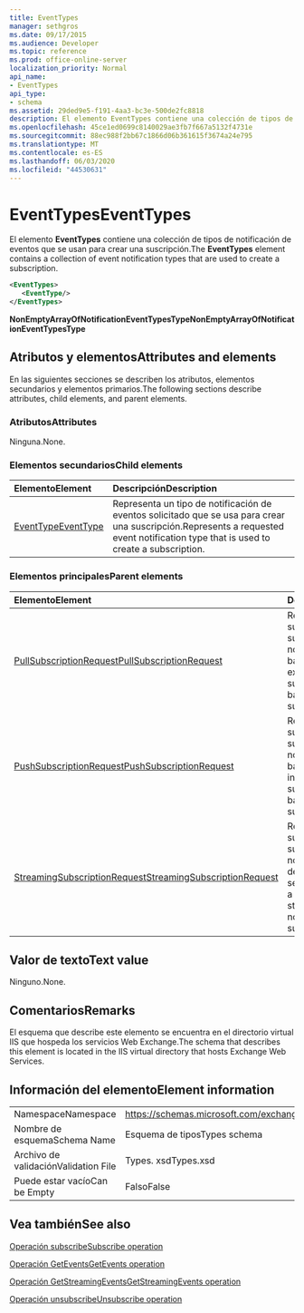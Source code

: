 ```yaml
---
title: EventTypes
manager: sethgros
ms.date: 09/17/2015
ms.audience: Developer
ms.topic: reference
ms.prod: office-online-server
localization_priority: Normal
api_name:
- EventTypes
api_type:
- schema
ms.assetid: 29ded9e5-f191-4aa3-bc3e-500de2fc8818
description: El elemento EventTypes contiene una colección de tipos de notificación de eventos que se usan para crear una suscripción.
ms.openlocfilehash: 45ce1ed0699c8140029ae3fb7f667a5132f4731e
ms.sourcegitcommit: 88ec988f2bb67c1866d06b361615f3674a24e795
ms.translationtype: MT
ms.contentlocale: es-ES
ms.lasthandoff: 06/03/2020
ms.locfileid: "44530631"
---
```

# <a name="eventtypes"></a><span data-ttu-id="35c52-103">EventTypes</span><span class="sxs-lookup"><span data-stu-id="35c52-103">EventTypes</span></span>

<span data-ttu-id="35c52-104">El elemento **EventTypes** contiene una colección de tipos de notificación de eventos que se usan para crear una suscripción.</span><span class="sxs-lookup"><span data-stu-id="35c52-104">The **EventTypes** element contains a collection of event notification types that are used to create a subscription.</span></span> 
  
```xml
<EventTypes>
   <EventType/>
</EventTypes>
```

 <span data-ttu-id="35c52-105">**NonEmptyArrayOfNotificationEventTypesType**</span><span class="sxs-lookup"><span data-stu-id="35c52-105">**NonEmptyArrayOfNotificationEventTypesType**</span></span>
## <a name="attributes-and-elements"></a><span data-ttu-id="35c52-106">Atributos y elementos</span><span class="sxs-lookup"><span data-stu-id="35c52-106">Attributes and elements</span></span>

<span data-ttu-id="35c52-107">En las siguientes secciones se describen los atributos, elementos secundarios y elementos primarios.</span><span class="sxs-lookup"><span data-stu-id="35c52-107">The following sections describe attributes, child elements, and parent elements.</span></span>
  
### <a name="attributes"></a><span data-ttu-id="35c52-108">Atributos</span><span class="sxs-lookup"><span data-stu-id="35c52-108">Attributes</span></span>

<span data-ttu-id="35c52-109">Ninguna.</span><span class="sxs-lookup"><span data-stu-id="35c52-109">None.</span></span>
  
### <a name="child-elements"></a><span data-ttu-id="35c52-110">Elementos secundarios</span><span class="sxs-lookup"><span data-stu-id="35c52-110">Child elements</span></span>

|<span data-ttu-id="35c52-111">**Elemento**</span><span class="sxs-lookup"><span data-stu-id="35c52-111">**Element**</span></span>|<span data-ttu-id="35c52-112">**Descripción**</span><span class="sxs-lookup"><span data-stu-id="35c52-112">**Description**</span></span>|
|:-----|:-----|
|[<span data-ttu-id="35c52-113">EventType</span><span class="sxs-lookup"><span data-stu-id="35c52-113">EventType</span></span>](eventtype.md) <br/> |<span data-ttu-id="35c52-114">Representa un tipo de notificación de eventos solicitado que se usa para crear una suscripción.</span><span class="sxs-lookup"><span data-stu-id="35c52-114">Represents a requested event notification type that is used to create a subscription.</span></span>  <br/> |
   
### <a name="parent-elements"></a><span data-ttu-id="35c52-115">Elementos principales</span><span class="sxs-lookup"><span data-stu-id="35c52-115">Parent elements</span></span>

|<span data-ttu-id="35c52-116">**Elemento**</span><span class="sxs-lookup"><span data-stu-id="35c52-116">**Element**</span></span>|<span data-ttu-id="35c52-117">**Descripción**</span><span class="sxs-lookup"><span data-stu-id="35c52-117">**Description**</span></span>|
|:-----|:-----|
|[<span data-ttu-id="35c52-118">PullSubscriptionRequest</span><span class="sxs-lookup"><span data-stu-id="35c52-118">PullSubscriptionRequest</span></span>](pullsubscriptionrequest.md) <br/> |<span data-ttu-id="35c52-119">Representa una suscripción a una suscripción de notificación de eventos basada en extracción.</span><span class="sxs-lookup"><span data-stu-id="35c52-119">Represents a subscription to a pull-based event notification subscription.</span></span>  <br/> |
|[<span data-ttu-id="35c52-120">PushSubscriptionRequest</span><span class="sxs-lookup"><span data-stu-id="35c52-120">PushSubscriptionRequest</span></span>](pushsubscriptionrequest.md) <br/> |<span data-ttu-id="35c52-121">Representa una suscripción a una suscripción de notificación de eventos basada en inserción.</span><span class="sxs-lookup"><span data-stu-id="35c52-121">Represents a subscription to a push-based event notification subscription.</span></span>  <br/> |
|[<span data-ttu-id="35c52-122">StreamingSubscriptionRequest</span><span class="sxs-lookup"><span data-stu-id="35c52-122">StreamingSubscriptionRequest</span></span>](streamingsubscriptionrequest.md) <br/> |<span data-ttu-id="35c52-123">Representa una suscripción a una suscripción de notificación de eventos de transmisión por secuencias.</span><span class="sxs-lookup"><span data-stu-id="35c52-123">Represents a subscription to a streaming event notification subscription.</span></span>  <br/> |
   
## <a name="text-value"></a><span data-ttu-id="35c52-124">Valor de texto</span><span class="sxs-lookup"><span data-stu-id="35c52-124">Text value</span></span>

<span data-ttu-id="35c52-125">Ninguno.</span><span class="sxs-lookup"><span data-stu-id="35c52-125">None.</span></span>
  
## <a name="remarks"></a><span data-ttu-id="35c52-126">Comentarios</span><span class="sxs-lookup"><span data-stu-id="35c52-126">Remarks</span></span>

<span data-ttu-id="35c52-127">El esquema que describe este elemento se encuentra en el directorio virtual IIS que hospeda los servicios Web Exchange.</span><span class="sxs-lookup"><span data-stu-id="35c52-127">The schema that describes this element is located in the IIS virtual directory that hosts Exchange Web Services.</span></span>
  
## <a name="element-information"></a><span data-ttu-id="35c52-128">Información del elemento</span><span class="sxs-lookup"><span data-stu-id="35c52-128">Element information</span></span>

|||
|:-----|:-----|
|<span data-ttu-id="35c52-129">Namespace</span><span class="sxs-lookup"><span data-stu-id="35c52-129">Namespace</span></span>  <br/> |https://schemas.microsoft.com/exchange/services/2006/types  <br/> |
|<span data-ttu-id="35c52-130">Nombre de esquema</span><span class="sxs-lookup"><span data-stu-id="35c52-130">Schema Name</span></span>  <br/> |<span data-ttu-id="35c52-131">Esquema de tipos</span><span class="sxs-lookup"><span data-stu-id="35c52-131">Types schema</span></span>  <br/> |
|<span data-ttu-id="35c52-132">Archivo de validación</span><span class="sxs-lookup"><span data-stu-id="35c52-132">Validation File</span></span>  <br/> |<span data-ttu-id="35c52-133">Types. xsd</span><span class="sxs-lookup"><span data-stu-id="35c52-133">Types.xsd</span></span>  <br/> |
|<span data-ttu-id="35c52-134">Puede estar vacío</span><span class="sxs-lookup"><span data-stu-id="35c52-134">Can be Empty</span></span>  <br/> |<span data-ttu-id="35c52-135">Falso</span><span class="sxs-lookup"><span data-stu-id="35c52-135">False</span></span>  <br/> |
   
## <a name="see-also"></a><span data-ttu-id="35c52-136">Vea también</span><span class="sxs-lookup"><span data-stu-id="35c52-136">See also</span></span>



[<span data-ttu-id="35c52-137">Operación subscribe</span><span class="sxs-lookup"><span data-stu-id="35c52-137">Subscribe operation</span></span>](subscribe-operation.md)
  
[<span data-ttu-id="35c52-138">Operación GetEvents</span><span class="sxs-lookup"><span data-stu-id="35c52-138">GetEvents operation</span></span>](getevents-operation.md)
  
[<span data-ttu-id="35c52-139">Operación GetStreamingEvents</span><span class="sxs-lookup"><span data-stu-id="35c52-139">GetStreamingEvents operation</span></span>](getstreamingevents-operation.md)
  
[<span data-ttu-id="35c52-140">Operación unsubscribe</span><span class="sxs-lookup"><span data-stu-id="35c52-140">Unsubscribe operation</span></span>](unsubscribe-operation.md)

